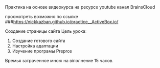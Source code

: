 Практика на основе видеокурса на ресурсе youtube канал BrainsCloud

просмотреть возможно по ссылке <br>
###https://nickkazban.github.io/practice__ActiveBox.io/

Создание страницы сайта
 Цель урока:
 1. Создание готового сайта 
 2. Настройка адаптации 
 3. Изучение програмы Prepros



Времья затраченное мною на віполнение 15 часов.

